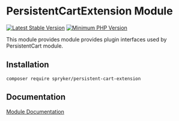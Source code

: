 # PersistentCartExtension Module
[![Latest Stable Version](https://poser.pugx.org/spryker/persistent-cart-extension/v/stable.svg)](https://packagist.org/packages/spryker/persistent-cart-extension)
[![Minimum PHP Version](https://img.shields.io/badge/php-%3E%3D%207.3-8892BF.svg)](https://php.net/)

This module provides module provides plugin interfaces used by PersistentCart module.

## Installation

```
composer require spryker/persistent-cart-extension
```

## Documentation

[Module Documentation](https://academy.spryker.com/developing_with_spryker/module_guide/checkout_process/persistent-cart-extension.html)
